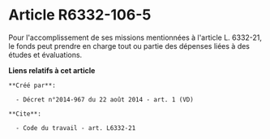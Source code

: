 # Article R6332-106-5

Pour l'accomplissement de ses missions mentionnées à l'article L. 6332-21, le fonds peut prendre en charge tout ou partie des
dépenses liées à des études et évaluations.

**Liens relatifs à cet article**

	**Créé par**:

	  - Décret n°2014-967 du 22 août 2014 - art. 1 (VD)

	**Cite**:

	  - Code du travail - art. L6332-21
